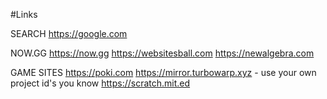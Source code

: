 #Links

SEARCH
https://google.com

NOW.GG
https://now.gg
https://websitesball.com
https://newalgebra.com

GAME SITES
https://poki.com
https://mirror.turbowarp.xyz - use your own project id's you know
https://scratch.mit.ed

